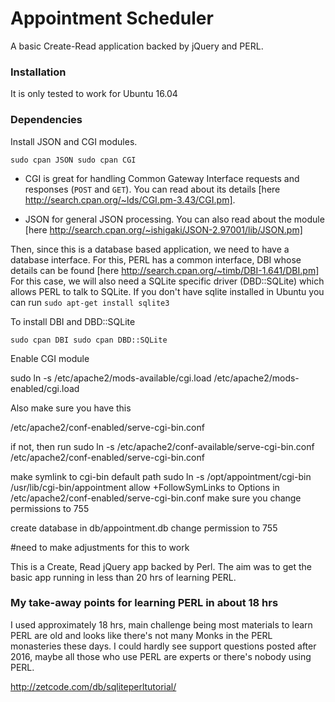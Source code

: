 # Appointment Scheduler

A basic Create-Read application backed by jQuery and PERL.

### Installation
It is only tested to work for Ubuntu 16.04


### Dependencies

Install JSON and CGI modules.

`
sudo cpan JSON
sudo cpan CGI
`

* CGI is great for handling Common Gateway Interface requests and responses (`POST` and `GET`).
You can read about its details [here http://search.cpan.org/~lds/CGI.pm-3.43/CGI.pm].

* JSON for general JSON processing. You can also read about the module [here http://search.cpan.org/~ishigaki/JSON-2.97001/lib/JSON.pm]


Then, since this is a database based application, we need to have a database interface. For this, PERL has
a common interface, DBI whose details can be found [here http://search.cpan.org/~timb/DBI-1.641/DBI.pm]
For this case, we will also need a SQLite specific driver (DBD::SQLite) which allows PERL to talk to SQLite. If you don't have
sqlite installed in Ubuntu you can run `sudo apt-get install sqlite3`

To install DBI and DBD::SQLite

`
sudo cpan DBI
sudo cpan DBD::SQLite
`

Enable CGI module

sudo ln -s /etc/apache2/mods-available/cgi.load /etc/apache2/mods-enabled/cgi.load

Also make sure you have this

/etc/apache2/conf-enabled/serve-cgi-bin.conf

if not, then run
sudo ln -s /etc/apache2/conf-available/serve-cgi-bin.conf /etc/apache2/conf-enabled/serve-cgi-bin.conf

make symlink to cgi-bin default path
sudo ln -s /opt/appointment/cgi-bin /usr/lib/cgi-bin/appointment
allow +FollowSymLinks to Options in /etc/apache2/conf-enabled/serve-cgi-bin.conf
make sure you change permissions to 755

create database in db/appointment.db
change permission to 755

#need to make adjustments for this to work

This is a Create, Read jQuery app backed by Perl.
The aim was to get the basic app running in less than 20 hrs
of learning PERL.

### My take-away points for learning PERL in about 18 hrs
I used approximately 18 hrs, main challenge being most materials to learn
PERL are old and looks like there's not many Monks in the PERL monasteries
these days. I could hardly see support questions posted after 2016, maybe all
those who use PERL are experts or there's nobody using PERL.

http://zetcode.com/db/sqliteperltutorial/